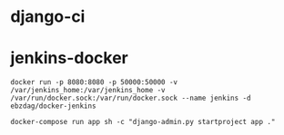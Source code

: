 # django-ci

# jenkins-docker
```
docker run -p 8080:8080 -p 50000:50000 -v /var/jenkins_home:/var/jenkins_home -v /var/run/docker.sock:/var/run/docker.sock --name jenkins -d ebzdag/docker-jenkins
```


```
docker-compose run app sh -c "django-admin.py startproject app ."
```
